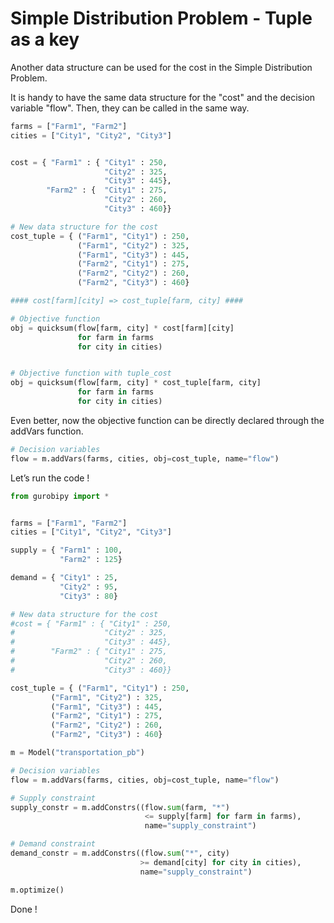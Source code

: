 <html>
<head>
<script type="text/x-mathjax-config">
  MathJax.Hub.Config({tex2jax: {inlineMath: [['$','$'], ['\\(','\\)']]}});
</script>
<script type="text/javascript" async
  src="https://cdnjs.cloudflare.com/ajax/libs/mathjax/2.7.5/latest.js?config=TeX-MML-AM_CHTML">
</script>
</head>
</html>

# Simple Distribution Problem - Tuple as a key

Another data structure can be used for the cost in the Simple Distribution Problem.

It is handy to have the same data structure for the "cost" and the decision variable "flow". Then, they can be called in the same way.

```python
farms = ["Farm1", "Farm2"]
cities = ["City1", "City2", "City3"]


cost = { "Farm1" : { "City1" : 250,
                     "City2" : 325,
                     "City3" : 445},
        "Farm2" : {  "City1" : 275,
                     "City2" : 260,
                     "City3" : 460}}

# New data structure for the cost
cost_tuple = { ("Farm1", "City1") : 250,
               ("Farm1", "City2") : 325,
               ("Farm1", "City3") : 445,
               ("Farm2", "City1") : 275,
               ("Farm2", "City2") : 260,
               ("Farm2", "City3") : 460}

#### cost[farm][city] => cost_tuple[farm, city] ####

# Objective function
obj = quicksum(flow[farm, city] * cost[farm][city] 
               for farm in farms 
               for city in cities)


# Objective function with tuple_cost
obj = quicksum(flow[farm, city] * cost_tuple[farm, city] 
               for farm in farms 
               for city in cities)
```


Even better, now the objective function can be directly declared through the addVars function.

```python
# Decision variables
flow = m.addVars(farms, cities, obj=cost_tuple, name="flow")

```

Let’s run the code !

```python
from gurobipy import *


farms = ["Farm1", "Farm2"]
cities = ["City1", "City2", "City3"]

supply = { "Farm1" : 100,
           "Farm2" : 125}

demand = { "City1" : 25,
           "City2" : 95,
           "City3" : 80}

# New data structure for the cost
#cost = { "Farm1" : { "City1" : 250,
#                    "City2" : 325,
#                    "City3" : 445},
#        "Farm2" : { "City1" : 275,
#                    "City2" : 260,
#                    "City3" : 460}}

cost_tuple = { ("Farm1", "City1") : 250,
         ("Farm1", "City2") : 325,
         ("Farm1", "City3") : 445,
         ("Farm2", "City1") : 275,
         ("Farm2", "City2") : 260,
         ("Farm2", "City3") : 460}

m = Model("transportation_pb")

# Decision variables
flow = m.addVars(farms, cities, obj=cost_tuple, name="flow")

# Supply constraint
supply_constr = m.addConstrs((flow.sum(farm, "*")
                              <= supply[farm] for farm in farms), 
                              name="supply_constraint")

# Demand constraint
demand_constr = m.addConstrs((flow.sum("*", city)
                             >= demand[city] for city in cities),
                             name="supply_constraint")

m.optimize()
```

Done !
